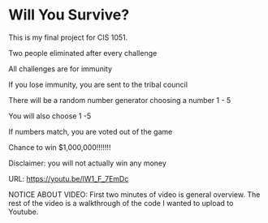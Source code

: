 # Will You Survive?
This is my final project for CIS 1051.

Two people eliminated after every challenge

All challenges are for immunity

If you lose immunity, you are sent to the tribal council

  There will be a random number generator choosing a number 1 - 5
  
  You will also choose 1 -5
  
  If numbers match, you are voted out of the game
  
Chance to win $1,000,000!!!!!!!

  Disclaimer: you will not actually win any money

URL: https://youtu.be/lW1_F_7EmDc

NOTICE ABOUT VIDEO: First two minutes of video is general overview. The rest of the video is a walkthrough of the code I wanted to upload to Youtube.



